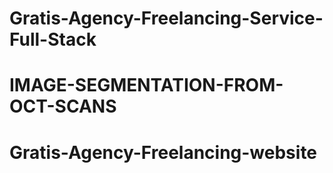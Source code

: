 # Gratis-Agency-Freelancing-Service-Full-Stack
# IMAGE-SEGMENTATION-FROM-OCT-SCANS
# Gratis-Agency-Freelancing-website
